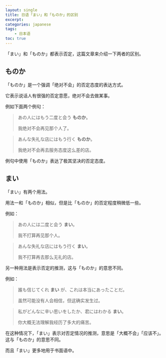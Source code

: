```yaml
---
layout: single
title: 日语「まい」和「ものか」的区别
excerpt:
categories: japanese
tags:
    - 日本语
toc: true
---
```


「まい」和「ものか」都表示否定，这篇文章来介绍一下两者的区别。

## ものか

「ものか」是一个强调「绝对不会」的否定态度的表达方式。

它表示说话人有很强的否定意愿，绝对不会去做某事。

例如下面两个例句：

> あの人にはもう二度と会う **ものか**。
> 
> 我绝对不会再见那个人了。

> あんな失礼な店にはもう行く **ものか**。
> 
> 我绝对不会再去服务态度这么差的店。

例句中使用「ものか」表达了极其坚决的否定态度。

## まい

「まい」有两个用法。

用法一和「ものか」相似，但是比「ものか」的否定程度稍微低一些。

例如：

> あの人には二度と会う **まい**。
> 
> 我不打算再见那个人。

> あんな失礼な店にはもう行く **まい**。
>
> 我不打算再去那么无礼的店。

另一种用法是表示否定的推测，这与「ものか」的意思不同。

例如：

> 誰も信じてくれ **まい** が、これは本当にあったことだ。
>
> 虽然可能没有人会相信，但这确实发生过。

> 私がどんなに辛い思いをしたか、君にはわかる **まい**。
>
> 你大概无法理解我经历了多大的痛苦。

在这种情况下，「まい」表示对否定情况的推测，意思是「大概不会」「应该不」。这与「ものか」的意思不同。

而且「まい」更多地用于书面语中。